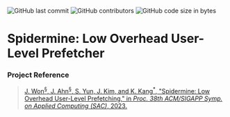 ![GitHub last commit](https://img.shields.io/github/last-commit/SangwoonYun/Spidermine)
![GitHub contributors](https://img.shields.io/github/contributors/SangwoonYun/Spidermine)
![GitHub code size in bytes](https://img.shields.io/github/languages/code-size/SangwoonYun/Spidermine)

# Spidermine: Low Overhead User-Level Prefetcher

### Project Reference
> [J. Won<sup>§</sup>, J. Ahn<sup>§</sup>, S. Yun, J. Kim, and K. Kang<sup>*</sup>, "Spidermine: Low Overhead User-Level Prefetching," in *Proc. 38th ACM/SIGAPP Symp. on Applied Computing (SAC)*, 2023.](https://ieeexplore.ieee.org/abstract/document/8123045 "Go IEEExplore")
